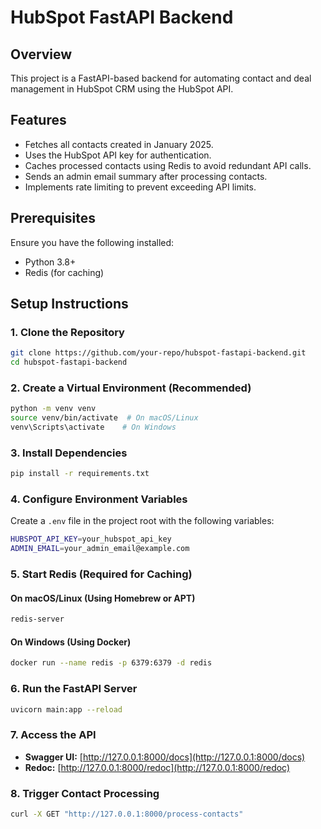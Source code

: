# HubSpot FastAPI Backend

## Overview
This project is a FastAPI-based backend for automating contact and deal management in HubSpot CRM using the HubSpot API.

## Features
- Fetches all contacts created in January 2025.
- Uses the HubSpot API key for authentication.
- Caches processed contacts using Redis to avoid redundant API calls.
- Sends an admin email summary after processing contacts.
- Implements rate limiting to prevent exceeding API limits.

## Prerequisites
Ensure you have the following installed:
- Python 3.8+
- Redis (for caching)

## Setup Instructions
### 1. Clone the Repository
```sh
git clone https://github.com/your-repo/hubspot-fastapi-backend.git
cd hubspot-fastapi-backend
```

### 2. Create a Virtual Environment (Recommended)
```sh
python -m venv venv
source venv/bin/activate  # On macOS/Linux
venv\Scripts\activate    # On Windows
```

### 3. Install Dependencies
```sh
pip install -r requirements.txt
```

### 4. Configure Environment Variables
Create a `.env` file in the project root with the following variables:
```sh
HUBSPOT_API_KEY=your_hubspot_api_key
ADMIN_EMAIL=your_admin_email@example.com
```

### 5. Start Redis (Required for Caching)
#### On macOS/Linux (Using Homebrew or APT)
```sh
redis-server
```
#### On Windows (Using Docker)
```sh
docker run --name redis -p 6379:6379 -d redis
```

### 6. Run the FastAPI Server
```sh
uvicorn main:app --reload
```

### 7. Access the API
- **Swagger UI:** [http://127.0.0.1:8000/docs](http://127.0.0.1:8000/docs)
- **Redoc:** [http://127.0.0.1:8000/redoc](http://127.0.0.1:8000/redoc)

### 8. Trigger Contact Processing
```sh
curl -X GET "http://127.0.0.1:8000/process-contacts"
```